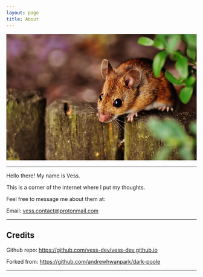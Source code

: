 ```yaml
---
layout: page
title: About
---
```


![Mouse](/assets/mouse.jpg "A picture of satan.")

<hr>

Hello there! My name is Vess.

This is a corner of the internet where I put my thoughts.

Feel free to message me about them at:

Email: <a href="mailto: vess.contact@protonmail.com">vess.contact@protonmail.com</a>

<hr>

## Credits

Github repo: <a href="https://github.com/vess-dev/vess-dev.github.io">https://github.com/vess-dev/vess-dev.github.io</a>

Forked from: <a href="https://github.com/andrewhwanpark/dark-poole">https://github.com/andrewhwanpark/dark-poole</a>

<hr>